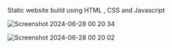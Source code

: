 Static website build using HTML , CSS and Javascript 

![Screenshot 2024-06-28 00 20 34](https://github.com/Raveenaross/quotegn/assets/166907857/71666091-2c81-4bc1-ac69-66ec00644a8f)

![Screenshot 2024-06-28 00 20 02](https://github.com/Raveenaross/quotegn/assets/166907857/9adcec61-2c29-445d-986f-dbab31997c0d)


